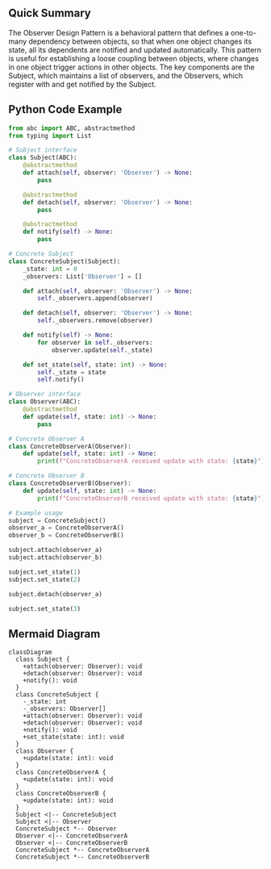 ## Quick Summary

The Observer Design Pattern is a behavioral pattern that defines a one-to-many dependency between objects, so that when one object changes its state, all its dependents are notified and updated automatically. This pattern is useful for establishing a loose coupling between objects, where changes in one object trigger actions in other objects. The key components are the Subject, which maintains a list of observers, and the Observers, which register with and get notified by the Subject.

## Python Code Example
```python
from abc import ABC, abstractmethod
from typing import List

# Subject interface
class Subject(ABC):
    @abstractmethod
    def attach(self, observer: 'Observer') -> None:
        pass

    @abstractmethod
    def detach(self, observer: 'Observer') -> None:
        pass

    @abstractmethod
    def notify(self) -> None:
        pass

# Concrete Subject
class ConcreteSubject(Subject):
    _state: int = 0
    _observers: List['Observer'] = []

    def attach(self, observer: 'Observer') -> None:
        self._observers.append(observer)

    def detach(self, observer: 'Observer') -> None:
        self._observers.remove(observer)

    def notify(self) -> None:
        for observer in self._observers:
            observer.update(self._state)

    def set_state(self, state: int) -> None:
        self._state = state
        self.notify()

# Observer interface
class Observer(ABC):
    @abstractmethod
    def update(self, state: int) -> None:
        pass

# Concrete Observer A
class ConcreteObserverA(Observer):
    def update(self, state: int) -> None:
        print(f"ConcreteObserverA received update with state: {state}")

# Concrete Observer B
class ConcreteObserverB(Observer):
    def update(self, state: int) -> None:
        print(f"ConcreteObserverB received update with state: {state}")

# Example usage
subject = ConcreteSubject()
observer_a = ConcreteObserverA()
observer_b = ConcreteObserverB()

subject.attach(observer_a)
subject.attach(observer_b)

subject.set_state(1)
subject.set_state(2)

subject.detach(observer_a)

subject.set_state(3)
```

## Mermaid Diagram
```mermaid
classDiagram
  class Subject {
    +attach(observer: Observer): void
    +detach(observer: Observer): void
    +notify(): void
  }
  class ConcreteSubject {
    -_state: int
    -_observers: Observer[]
    +attach(observer: Observer): void
    +detach(observer: Observer): void
    +notify(): void
    +set_state(state: int): void
  }
  class Observer {
    +update(state: int): void
  }
  class ConcreteObserverA {
    +update(state: int): void
  }
  class ConcreteObserverB {
    +update(state: int): void
  }
  Subject <|-- ConcreteSubject
  Subject <|-- Observer
  ConcreteSubject *-- Observer
  Observer <|-- ConcreteObserverA
  Observer <|-- ConcreteObserverB
  ConcreteSubject *-- ConcreteObserverA
  ConcreteSubject *-- ConcreteObserverB
```
